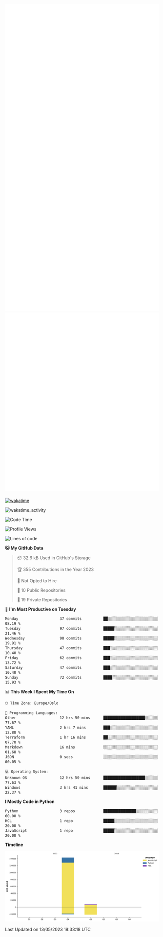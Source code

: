![Metrics](/metrics.svg)![Additional metrics](metrics.additional.svg)
----------------------------------------------------------------------------------------------------------------------------------------------------

[![wakatime](https://wakatime.com/badge/user/139c3dc8-b99d-475a-b6b4-e7663d03add8.svg)](https://wakatime.com/@139c3dc8-b99d-475a-b6b4-e7663d03add8)

![wakatime_activity](https://wakatime.com/share/@merca/d0fb6363-0f77-40ae-9525-9b9347ed2e36.svg)

<!--START_SECTION:waka-->
![Code Time](http://img.shields.io/badge/Code%20Time-6%2C634%20hrs%209%20mins-blue)

![Profile Views](http://img.shields.io/badge/Profile%20Views-3-blue)

![Lines of code](https://img.shields.io/badge/From%20Hello%20World%20I%27ve%20Written-150.4%20thousand%20lines%20of%20code-blue)

**🐱 My GitHub Data** 

> 📦 32.6 kB Used in GitHub's Storage 
 > 
> 🏆 355 Contributions in the Year 2023
 > 
> 🚫 Not Opted to Hire
 > 
> 📜 10 Public Repositories 
 > 
> 🔑 19 Private Repositories 
 > 
📅 **I'm Most Productive on Tuesday** 

```text
Monday                   37 commits          ██░░░░░░░░░░░░░░░░░░░░░░░   08.19 % 
Tuesday                  97 commits          █████░░░░░░░░░░░░░░░░░░░░   21.46 % 
Wednesday                90 commits          █████░░░░░░░░░░░░░░░░░░░░   19.91 % 
Thursday                 47 commits          ███░░░░░░░░░░░░░░░░░░░░░░   10.40 % 
Friday                   62 commits          ███░░░░░░░░░░░░░░░░░░░░░░   13.72 % 
Saturday                 47 commits          ███░░░░░░░░░░░░░░░░░░░░░░   10.40 % 
Sunday                   72 commits          ████░░░░░░░░░░░░░░░░░░░░░   15.93 % 
```


📊 **This Week I Spent My Time On** 

```text
🕑︎ Time Zone: Europe/Oslo

💬 Programming Languages: 
Other                    12 hrs 50 mins      ███████████████████░░░░░░   77.67 % 
YAML                     2 hrs 7 mins        ███░░░░░░░░░░░░░░░░░░░░░░   12.88 % 
Terraform                1 hr 16 mins        ██░░░░░░░░░░░░░░░░░░░░░░░   07.70 % 
Markdown                 16 mins             ░░░░░░░░░░░░░░░░░░░░░░░░░   01.68 % 
JSON                     0 secs              ░░░░░░░░░░░░░░░░░░░░░░░░░   00.05 % 

💻 Operating System: 
Unknown OS               12 hrs 50 mins      ███████████████████░░░░░░   77.63 % 
Windows                  3 hrs 41 mins       ██████░░░░░░░░░░░░░░░░░░░   22.37 % 
```

**I Mostly Code in Python** 

```text
Python                   3 repos             ███████████████░░░░░░░░░░   60.00 % 
HCL                      1 repo              █████░░░░░░░░░░░░░░░░░░░░   20.00 % 
JavaScript               1 repo              █████░░░░░░░░░░░░░░░░░░░░   20.00 % 
```



**Timeline**

![Lines of Code chart](https://raw.githubusercontent.com/merca/merca/current/assets/bar_graph.png)


 Last Updated on 13/05/2023 18:33:18 UTC
<!--END_SECTION:waka-->
